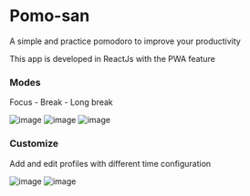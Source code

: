 # Pomo-san

A simple and practice pomodoro to improve your productivity

This app is developed in ReactJs with the PWA feature



### Modes
Focus - Break - Long break

![image](https://user-images.githubusercontent.com/78445203/214396227-1f89a443-3e08-4e9c-8aa0-69c7d86a1005.png)
![image](https://user-images.githubusercontent.com/78445203/214396731-b67743a1-68ed-4fa8-8fe9-ef31d2623872.png)
![image](https://user-images.githubusercontent.com/78445203/214396790-1ac128ce-4d5d-4445-b547-a58f3577096e.png)

### Customize
Add and edit profiles with different time configuration

![image](https://user-images.githubusercontent.com/78445203/214397381-284b0079-91c0-4dce-a315-d9e8c21808b2.png)
![image](https://user-images.githubusercontent.com/78445203/214397249-fb4dca1a-19bb-48ee-b926-a4ddf67b07e0.png)
